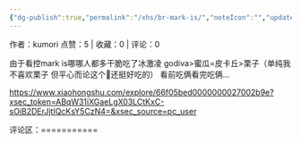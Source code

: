```yaml
---
{"dg-publish":true,"permalink":"/xhs/br-mark-is/","noteIcon":"","updated":"2025-03-17T23:01:33.657+08:00"}
---
```


作者：kumori
点赞：5   |   收藏：0   |   评论：0

由于看控mark is哪哪人都多干脆吃了冰激凌
godiva>蜜瓜=皮卡丘>栗子（单纯我不喜欢栗子 但平心而论这个🌰还挺好吃的）
看前吃俩看完吃俩…

https://www.xiaohongshu.com/explore/66f05bed0000000027002b9e?xsec_token=ABqW31iXGaeLgX03LCtKxC-sOiB2DErJjtIQcKsY5CzN4=&xsec_source=pc_user

评论区：===========

